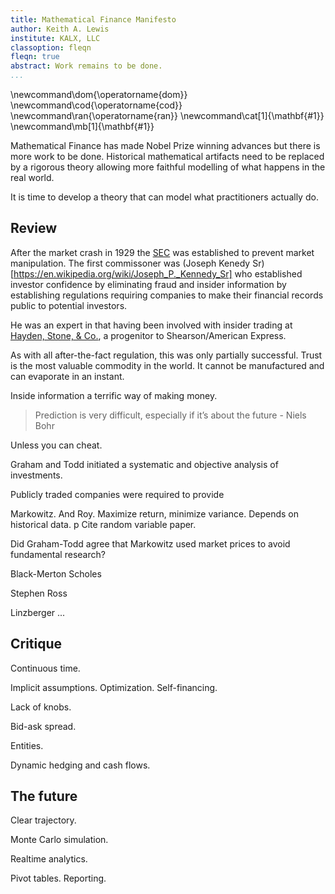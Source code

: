 ```yaml
---
title: Mathematical Finance Manifesto
author: Keith A. Lewis
institute: KALX, LLC
classoption: fleqn
fleqn: true
abstract: Work remains to be done.
...
```


\newcommand\dom{\operatorname{dom}}
\newcommand\cod{\operatorname{cod}}
\newcommand\ran{\operatorname{ran}}
\newcommand\cat[1]{\mathbf{#1}}
\newcommand\mb[1]{\mathbf{#1}}


Mathematical Finance has made Nobel Prize winning advances but there is more work to be done.
Historical mathematical artifacts need to be replaced by a rigorous theory allowing
more faithful modelling of what happens in the real world.


<!-- What, who happened before. -->

<!-- Why that doesn't work. -->

<!-- Proposed solution. -->
It is time to develop a theory that can model what practitioners actually do.

## Review

After the market crash in 1929 the
[SEC](https://en.wikipedia.org/wiki/U.S._Securities_and_Exchange_Commission)
was established to prevent market manipulation.  The first commissoner was
(Joseph Kenedy Sr)[https://en.wikipedia.org/wiki/Joseph_P._Kennedy_Sr]
who established investor confidence by eliminating fraud and insider
information by establishing regulations requiring companies to make
their financial records public to potential investors.

He was an expert in that having been involved with insider trading
at [Hayden, Stone, \& Co.](https://en.wikipedia.org/wiki/Hayden,_Stone_%26_Co.),
a progenitor to Shearson/American Express.

As with all after-the-fact regulation, this was only partially successful. 
Trust is the most valuable commodity in the world. It cannot be manufactured
and can evaporate in an instant.




Inside information a terrific way of making money.

> Prediction is very difficult, especially if it’s about the future - Niels Bohr

Unless you can cheat.

Graham and Todd initiated a systematic and objective
analysis of investments. 

Publicly traded companies were required to provide 

Markowitz. And Roy. Maximize return, minimize variance. Depends on historical data.
p
Cite random variable paper.

Did Graham-Todd agree that Markowitz used market prices to avoid fundamental research?

Black-Merton Scholes

Stephen Ross

Linzberger ...

## Critique

Continuous time.

Implicit assumptions. Optimization. Self-financing.

Lack of knobs.

Bid-ask spread.

Entities.

Dynamic hedging and cash flows.

## The future

Clear trajectory.

Monte Carlo simulation.

Realtime analytics.

Pivot tables. Reporting.

